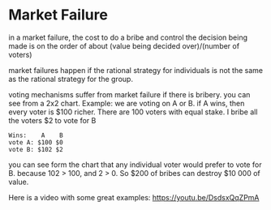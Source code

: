 Market Failure
========

in a market failure, the cost to do a bribe and control the decision being made is on the order of about (value being decided over)/(number of voters)

market failures happen if the rational strategy for individuals is not the same as the rational strategy for the group.

voting mechanisms suffer from market failure if there is bribery. you can see from a 2x2 chart.
Example: we are voting on A or B. if A wins, then every voter is $100 richer. There are 100 voters with equal stake.
I bribe all the voters $2 to vote for B

```
Wins:    A    B
vote A: $100 $0
vote B: $102 $2
```

you can see form the chart that any individual voter would prefer to vote for B. because 102 > 100, and 2 > 0.
So $200 of bribes can destroy $10 000 of value.

Here is a video with some great examples: https://youtu.be/DsdsxQqZPmA
